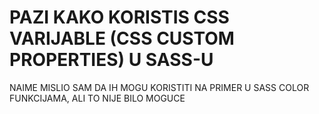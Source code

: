 # PAZI KAKO KORISTIS CSS VARIJABLE (CSS CUSTOM PROPERTIES) U SASS-U

NAIME MISLIO SAM DA IH MOGU KORISTITI NA PRIMER U SASS COLOR FUNKCIJAMA, ALI TO NIJE BILO MOGUCE